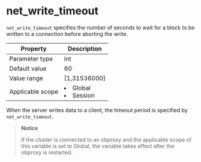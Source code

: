net_write_timeout
======================================
<!-- # docslug#/oceanbase-database/oceanbase-database/V4.0.0/net_write_timeout-1-2-3 -->
`net_write_timeout` specifies the number of seconds to wait for a block to be written to a connection before aborting the write.


| **Property** | **Description** |
|--------|------------------------------------------------------------------------------------------------------------|
| Parameter type | int |
| Default value | 60 |
| Value range | [1,31536000] |
| Applicable scope | <li> Global   <li> Session |



When the server writes data to a client, the timeout period is specified by `net_write_timeout`.

> **Notice**
>
> If the cluster is connected to an obproxy and the applicable scope of this variable is set to Global, the variable takes effect after the obproxy is restarted.
